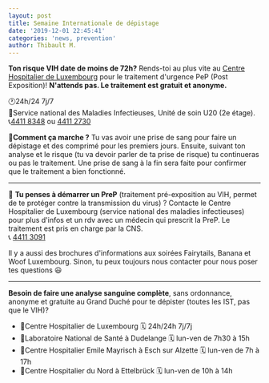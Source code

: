 ```yaml
---
layout: post
title: Semaine Internationale de dépistage
date: '2019-12-01 22:45:41'
categories: 'news, prevention'
author: Thibault M.
---
```

**Ton risque VIH date de moins de 72h?** Rends-toi au plus vite au [Centre Hospitalier de Luxembourg](http://chl.lu) pour le traitement d'urgence PeP (Post Exposition)! **N'attends pas. Le traitement est gratuit et anonyme.**

🕐24h/24 7j/7  
📍Service national des Maladies Infectieuses, Unité de soin U20 (2e étage).  
📞[4411 8348](tel:44118348) ou [4411 2730](tel:44112730)

💭**Comment ça marche ?** Tu vas avoir une prise de sang pour faire un dépistage et des comprimé pour les premiers jours. Ensuite, suivant ton analyse et le risque (tu va devoir parler de ta prise de risque) tu continueras ou pas le traitement. Une prise de sang à la fin sera faite pour confirmer que le traitement a bien fonctionné.

---

🤔 **Tu penses à démarrer un PreP** (traitement pré-exposition au VIH, permet de te protéger contre la transmission du virus) ? Contacte le Centre Hospitalier de Luxembourg (service national des maladies infectieuses) pour plus d'infos et un rdv avec un médecin qui prescrit la PreP. Le traitement est pris en charge par la CNS.  
📞 [4411 3091](tel:44113091)

Il y a aussi des brochures d'informations aux soirées Fairytails, Banana et Woof Luxembourg. Sinon, tu peux toujours nous contacter pour nous poser tes questions 😃

---

**Besoin de faire une analyse sanguine complète**, sans ordonnance, anonyme et gratuite au Grand Duché pour te dépister (toutes les IST, pas que le VIH)?

* 📍Centre Hospitalier de Luxembourg 🗓 24h/24h 7j/7j 
* 📍Laboratoire National de Santé à Dudelange 🗓 lun-ven de 7h30 à 15h
* 📍Centre Hospitalier Emile Mayrisch à Esch sur Alzette 🗓 lun-ven de 7h à 17h
* 📍Centre Hospitalier du Nord à Ettelbrück 🗓 lun-ven de 10h à 14h
